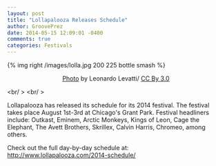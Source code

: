 ```yaml
---
layout: post
title: "Lollapalooza Releases Schedule"
author: GroovePrez
date: 2014-05-15 12:09:01 -0400
comments: true
categories: Festivals
---
```

{% img right /images/lolla.jpg 200 225 bottle smash %}

<!--more-->

<div style="text-align:center" markdown="1">
<a href="http://commons.wikimedia.org/wiki/Category:Lollapalooza_2014#mediaviewer/File:LOLAPALOOZA_2014.jpg">Photo</a> by Leonardo Levatti/ <a href="http://creativecommons.org/licenses/by-sa/3.0/">CC By 3.0</a>
</div>

<br/ >
<br/ >

Lollapalooza has released its schedule for its 2014 festival.  The festival takes place August 1st-3rd at Chicago's Grant Park.  Festival headliners include: Outkast, Eminem, Arctic Monkeys, Kings of Leon, Cage the Elephant, The Avett Brothers, Skrillex, Calvin Harris, Chromeo, among others.

Check out the full day-by-day schedule at: http://www.lollapalooza.com/2014-schedule/

